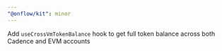 ```yaml
---
"@onflow/kit": minor
---
```


Add `useCrossVmTokenBalance` hook to get full token balance across both Cadence and EVM accounts
